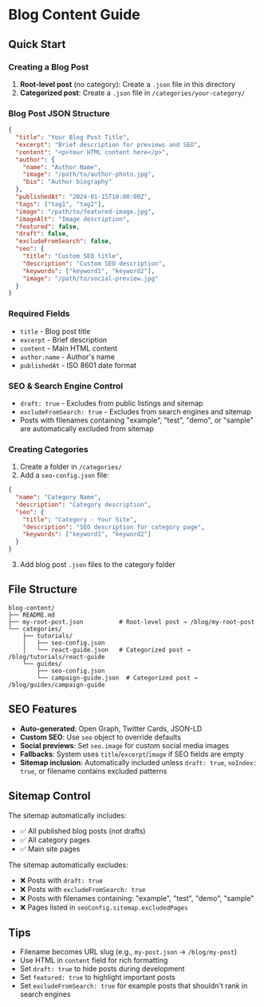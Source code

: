 # Blog Content Guide

## Quick Start

### Creating a Blog Post

1. **Root-level post** (no category): Create a `.json` file in this directory
2. **Categorized post**: Create a `.json` file in `/categories/your-category/`

### Blog Post JSON Structure

```json
{
  "title": "Your Blog Post Title",
  "excerpt": "Brief description for previews and SEO",
  "content": "<p>Your HTML content here</p>",
  "author": {
    "name": "Author Name",
    "image": "/path/to/author-photo.jpg",
    "bio": "Author biography"
  },
  "publishedAt": "2024-01-15T10:00:00Z",
  "tags": ["tag1", "tag2"],
  "image": "/path/to/featured-image.jpg",
  "imageAlt": "Image description",
  "featured": false,
  "draft": false,
  "excludeFromSearch": false,
  "seo": {
    "title": "Custom SEO title",
    "description": "Custom SEO description",
    "keywords": ["keyword1", "keyword2"],
    "image": "/path/to/social-preview.jpg"
  }
}
```

### Required Fields
- `title` - Blog post title
- `excerpt` - Brief description
- `content` - Main HTML content
- `author.name` - Author's name
- `publishedAt` - ISO 8601 date format

### SEO & Search Engine Control
- `draft: true` - Excludes from public listings and sitemap
- `excludeFromSearch: true` - Excludes from search engines and sitemap
- Posts with filenames containing "example", "test", "demo", or "sample" are automatically excluded from sitemap

### Creating Categories

1. Create a folder in `/categories/`
2. Add a `seo-config.json` file:

```json
{
  "name": "Category Name",
  "description": "Category description",
  "seo": {
    "title": "Category - Your Site",
    "description": "SEO description for category page",
    "keywords": ["keyword1", "keyword2"]
  }
}
```

3. Add blog post `.json` files to the category folder

## File Structure

```
blog-content/
├── README.md
├── my-root-post.json          # Root-level post → /blog/my-root-post
└── categories/
    ├── tutorials/
    │   ├── seo-config.json
    │   └── react-guide.json   # Categorized post → /blog/tutorials/react-guide
    └── guides/
        ├── seo-config.json
        └── campaign-guide.json  # Categorized post → /blog/guides/campaign-guide
```

## SEO Features

- **Auto-generated**: Open Graph, Twitter Cards, JSON-LD
- **Custom SEO**: Use `seo` object to override defaults
- **Social previews**: Set `seo.image` for custom social media images
- **Fallbacks**: System uses `title`/`excerpt`/`image` if SEO fields are empty
- **Sitemap inclusion**: Automatically included unless `draft: true`, `noIndex: true`, or filename contains excluded patterns

## Sitemap Control

The sitemap automatically includes:
- ✅ All published blog posts (not drafts)
- ✅ All category pages
- ✅ Main site pages

The sitemap automatically excludes:
- ❌ Posts with `draft: true`
- ❌ Posts with `excludeFromSearch: true`
- ❌ Posts with filenames containing: "example", "test", "demo", "sample"
- ❌ Pages listed in `seoConfig.sitemap.excludedPages`

## Tips

- Filename becomes URL slug (e.g., `my-post.json` → `/blog/my-post`)
- Use HTML in `content` field for rich formatting
- Set `draft: true` to hide posts during development
- Set `featured: true` to highlight important posts
- Set `excludeFromSearch: true` for example posts that shouldn't rank in search engines